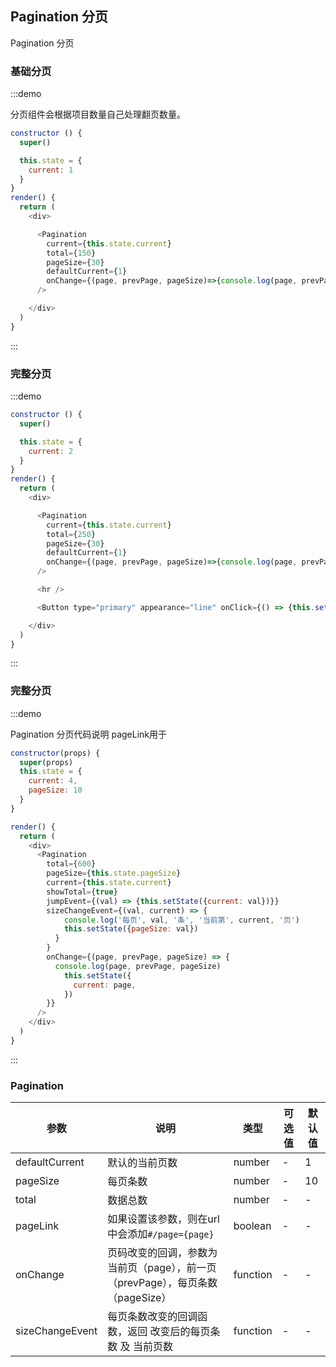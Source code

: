 ## Pagination 分页

Pagination 分页

### 基础分页

:::demo

分页组件会根据项目数量自己处理翻页数量。

```js
constructor () {
  super()

  this.state = {
    current: 1
  }
}
render() {
  return (
    <div>

      <Pagination
        current={this.state.current}
        total={150}
        pageSize={30} 
        defaultCurrent={1}
        onChange={(page, prevPage, pageSize)=>{console.log(page, prevPage, pageSize)}}
      />

    </div>
  )
}
```
:::

### 完整分页

:::demo

```js
constructor () {
  super()

  this.state = {
    current: 2
  }
}
render() {
  return (
    <div>

      <Pagination
        current={this.state.current}
        total={250}
        pageSize={30}
        defaultCurrent={1}
        onChange={(page, prevPage, pageSize)=>{console.log(page, prevPage, pageSize)}}
      />

      <hr />

      <Button type="primary" appearance="line" onClick={() => {this.setState({current: 5})}}>切到第5页</Button>

    </div>
  )
}
```
:::


### 完整分页

:::demo

Pagination 分页代码说明
pageLink用于

```js
constructor(props) {
  super(props)
  this.state = {
    current: 4,
    pageSize: 10
  }
}

render() {
  return (
    <div>
      <Pagination
        total={600}
        pageSize={this.state.pageSize}
        current={this.state.current}
        showTotal={true}
        jumpEvent={(val) => {this.setState({current: val})}}
        sizeChangeEvent={(val, current) => {
            console.log('每页', val, '条', '当前第', current, '页') 
            this.setState({pageSize: val})
          }
        }
        onChange={(page, prevPage, pageSize) => {
          console.log(page, prevPage, pageSize)
            this.setState({
              current: page,
            })
        }}
      />
    </div>
  )
}
```
:::

### Pagination

| 参数       | 说明   |  类型  | 可选值 | 默认值  |
| --------   | -----  | ----  |  ----  | ----  |
| defaultCurrent | 默认的当前页数  | number | - | 1 |
| pageSize | 每页条数  | number | - |  10 |
| total | 数据总数  | number   | - | - |
| pageLink | 如果设置该参数，则在url中会添加`#/page={page}` | boolean | - | - |
| onChange | 页码改变的回调，参数为当前页（page），前一页（prevPage），每页条数（pageSize）  | function | -  |  - | - |
| sizeChangeEvent |  每页条数改变的回调函数，返回 改变后的每页条数 及 当前页数  | function | - | - | - |
